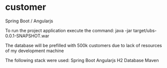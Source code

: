 # customer
Spring Boot / Angularjs


To run the project application execute the command:
java -jar target/ubs-0.0.1-SNAPSHOT.war
 
The database will be prefilled with 500k customers due to lack of resources of my development machine

The following stack were used: 
Spring Boot 
Angularjs
H2 Database
Maven

